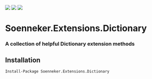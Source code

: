 [![](https://img.shields.io/nuget/v/Soenneker.Extensions.Dictionary.svg?style=for-the-badge)](https://www.nuget.org/packages/Soenneker.Extensions.Dictionary/)
[![](https://img.shields.io/github/actions/workflow/status/soenneker/soenneker.extensions.dictionary/publish.yml?style=for-the-badge)](https://github.com/soenneker/soenneker.extensions.dictionary/actions/workflows/publish.yml)
[![](https://img.shields.io/nuget/dt/Soenneker.Extensions.Dictionary.svg?style=for-the-badge)](https://www.nuget.org/packages/Soenneker.Extensions.Dictionary/)

# Soenneker.Extensions.Dictionary
### A collection of helpful Dictionary extension methods

## Installation

```
Install-Package Soenneker.Extensions.Dictionary
```